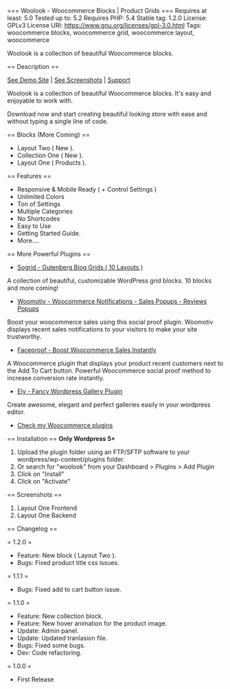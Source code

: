 === Woolook - Woocommerce Blocks | Product Grids ===
Requires at least: 5.0
Tested up to: 5.2
Requires PHP: 5.4
Stable tag: 1.2.0
License: GPLv3
License URI: https://www.gnu.org/licenses/gpl-3.0.html
Tags: woocommerce blocks, woocommerce grid, woocommerce layout, woocommerce

Woolook is a collection of beautiful Woocommerce blocks.

== Description ==

[See Demo Site](https://delabon.com/demo/woolook/) | [See Screenshots](#screenshots) | [Support](https://delabon.com/support)

Woolook is a collection of beautiful Woocommerce blocks. It's easy and enjoyable to work with.

Download now and start creating beautiful looking store with ease and without typing a single line of code.

== Blocks (More Coming) ==

* Layout Two ( New ).
* Collection One ( New ).
* Layout One ( Products ).

== Features ==

* Responsive & Mobile Ready ( + Control Settings ) 
* Unlimited Colors
* Ton of Settings 
* Multiple Categories 
* No Shortcodes
* Easy to Use
* Getting Started Guide.
* More....

== More Powerful Plugins ==

* [Sogrid - Gutenberg Blog Grids ( 10 Layouts )](https://wordpress.org/plugins/sogrid/)

A collection of beautiful, customizable WordPress grid blocks. 10 blocks and more coming!

* [Woomotiv - Woocommerce Notifications - Sales Popups - Reviews Popups ](https://delabon.com/plugin/woomotiv-woocommerce-sales-popups)

Boost your woocommerce sales using this social proof plugin. Woomotiv displays recent sales notifications to your visitors to make your site trustworthy.

* [Faceproof - Boost Woocommerce Sales Instantly](https://www.templatemonster.com/wordpress-plugins/faceproof-wordpress-plugin-83241.html)

A Woocommerce plugin that displays your product recent customers next to the Add To Cart button. Powerful Woocommerce social proof method to increase conversion rate instantly.

* [Ely - Fancy Wordpress Gallery Plugin](https://www.templatemonster.com/wordpress-plugins/ely-gutenberg-gallery-block-wordpress-plugin-83566.html)

Create awesome, elegant and perfect galleries easily in your wordpress editor.

* [Check my Woocommerce plugins](https://delabon.com/store)

== Installation ==
**Only Wordpress 5+**

1. Upload the plugin folder using an FTP/SFTP software to your wordpress/wp-content/plugins folder.
2. Or search for "woolook" from your Dashboard > Plugins > Add Plugin
3. Click on "Install"
4. Click on "Activate"	

== Screenshots ==

1. Layout One Frontend
2. Layout One Backend

== Changelog ==

= 1.2.0 =

* Feature: New block ( Layout Two ).
* Bugs: Fixed product title css issues. 

= 1.1.1 =

* Bugs: Fixed add to cart button issue. 

= 1.1.0 =

* Feature: New collection block.
* Feature: New hover animation for the product image.
* Update: Admin panel.
* Update: Updated tranlasion file.
* Bugs: Fixed some bugs. 
* Dev: Code refactoring.

= 1.0.0 =

* First Release
